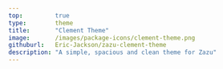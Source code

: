 ```yaml
---
top:         true
type:        theme
title:       "Clement Theme"
image:       /images/package-icons/clement-theme.png
githuburl:   Eric-Jackson/zazu-clement-theme
description: "A simple, spacious and clean theme for Zazu"
---
```

